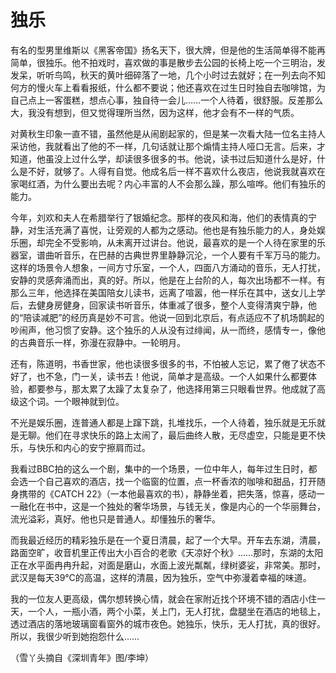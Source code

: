 # 独乐

有名的型男里维斯以《黑客帝国》扬名天下，很大牌，但是他的生活简单得不能再简单，很独乐。他不拍戏时，喜欢做的事是散步去公园的长椅上吃一个三明治，发发呆，听听鸟鸣，秋天的黄叶细碎落了一地，几个小时过去就好；在一列去向不知何方的慢火车上看看报纸，什么都不要说；他还喜欢在过生日时独自去咖啡馆，为自己点上一客蛋糕，想点心事，独自待一会儿……一个人待着，很舒服。反差那么大，我没有想到，但又觉得理所当然，因为这样，他才会有不一样的气质。 

对黄秋生印象一直不错，虽然他是从闹剧起家的，但是某一次看大陆一位名主持人采访他，我就看出了他的不一样，几句话就让那个煽情主持人哑口无言。后来，才知道，他虽没上过什么学，却读很多很多的书。他说，读书过后知道什么是好，什么是不好，就够了。人得有自觉。他成名后一样不喜欢什么夜店，他说我就喜欢在家喝红酒，为什么要出去呢？内心丰富的人不会那么躁，那么喧哗。他们有独乐的能力。 

今年，刘欢和夫人在希腊举行了银婚纪念。那样的夜风和海，他们的表情真的宁静，对生活充满了喜悦，让旁观的人都为之感动。他也是有独乐能力的人，身处娱乐圈，却完全不受影响，从未离开过讲台。他说，最喜欢的是一个人待在家里的乐器室，谱曲听音乐，在巴赫的古典世界里静静沉沦，一个人要有千军万马的能力。这样的场景令人想象，一间方寸乐室，一个人，四面八方涌动的音乐，无人打扰，安静的灵感奔涌而出，真的好。所以，他是在上台阶的人，每次出场都不一样。有那么三年，他选择在美国陪女儿读书，远离了喧嚣，他一样乐在其中，送女儿上学后，去健身房健身，回家读书听音乐，体重减了很多，整个人变得清爽宁静，他的“陪读减肥”的经历真是妙不可言。他说一回到北京后，有点适应不了机场鹊起的吵闹声，他习惯了安静。这个独乐的人从没有过绯闻，从一而终，感情专一，像他的古典音乐一样，弥漫在寂静中。一轮明月。 

还有，陈道明，书香世家，他也读很多很多的书，不怕被人忘记，累了倦了状态不好了，也不急，门一关，读书去！他说，简单才是高级。一个人如果什么都要体验，都要参与，那太累了太躁了太复杂了，他选择用第三只眼看世界。他成就了高级这个词。一个眼神就到位。 

不光是娱乐圈，连普通人都是上蹿下跳，扎堆找乐，一个人待着，独乐就是无乐就是无聊。他们在寻求快乐的路上太闹了，最后曲终人散，无尽虚空，只能是更不快乐，与快乐和内心的安宁擦肩而过。 

我看过BBC拍的这么一个剧，集中的一个场景，一位中年人，每年过生日时，都会选一个自己喜欢的酒店，找一个临窗的位置，点一杯香浓的咖啡和甜品，打开随身携带的《CATCH 22》（一本他最喜欢的书），静静坐着，把失落，惊喜，感动一一融化在书中，这是一个独处的奢华场景，与钱无关，像是内心的一个华丽舞台，流光溢彩，真好。他也只是普通人。却懂独乐的奢华。 

而我最近经历的精彩独乐是在一个夏日清晨，起了一个大早。开车去东湖，清晨，路面空旷，收音机里正传出大小百合的老歌《天凉好个秋》……那时，东湖的太阳正在水平面冉冉升起，对面是磨山，水面上波光粼粼，绿树婆娑，非常美。那时，武汉是每天39℃的高温，这样的清晨，因为独乐，空气中弥漫着幸福的味道。 

我的一位友人更高级，偶尔想转换心情，就会在家附近找个环境不错的酒店小住一天，一个人，一瓶小酒，两个小菜，关上门，无人打扰，盘腿坐在酒店的地毯上，透过酒店的落地玻璃窗看窗外的城市夜色。她独乐，快乐，无人打扰，真的很好。所以，我很少听到她抱怨什么…… 

（雪丫头摘自《深圳青年》图/李坤）